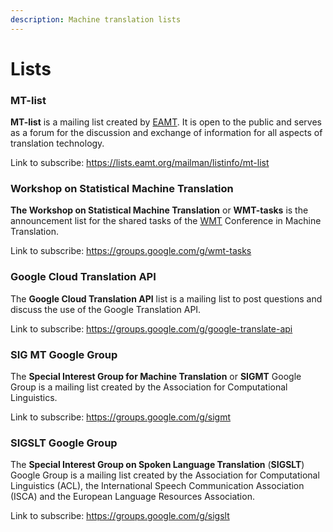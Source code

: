 ```yaml
---
description: Machine translation lists
---
```


# Lists

### MT-list

**MT-list** is a mailing list created by [EAMT](organizations/eamt.md). It is open to the public and serves as a forum for the discussion and exchange of information for all aspects of translation technology.

Link to subscribe: https://lists.eamt.org/mailman/listinfo/mt-list


### Workshop on Statistical Machine Translation

**The Workshop on Statistical Machine Translation** or **WMT-tasks** is the announcement list for the shared tasks of the [WMT](events/wmt21.md) Conference in Machine Translation.

Link to subscribe: https://groups.google.com/g/wmt-tasks


### Google Cloud Translation API

The **Google Cloud Translation API** list is a mailing list to post questions and discuss the use of the Google Translation API.

Link to subscribe: https://groups.google.com/g/google-translate-api


### SIG MT Google Group

The **Special Interest Group for Machine Translation** or **SIGMT** Google Group is a mailing list created by the Association for Computational Linguistics.

Link to subscribe: https://groups.google.com/g/sigmt


### SIGSLT Google Group

The **Special Interest Group on Spoken Language Translation** (**SIGSLT**) Google Group is a mailing list created by the Association for Computational Linguistics (ACL), the International Speech Communication Association (ISCA) and the European Language Resources Association.

Link to subscribe: https://groups.google.com/g/sigslt

